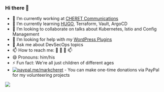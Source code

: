 ### Hi there 👋

<!--
**markcheret/markcheret** is a ✨ _special_ ✨ repository because its `README.md` (this file) appears on your GitHub profile.
-->

- 🔭 I’m currently working at [CHERET Communications](https://cheret.de)
- 🌱 I’m currently learning [HUGO](https://gohugo.io), Terraform, Vault, ArgoCD
- 👯 I’m looking to collaborate on talks about Kubernetes, Istio and Config Management
- 🤔 I’m looking for help with my [WordPress Plugins](https://github.com/markcheret?tab=repositories)
- 💬 Ask me about DevSecOps topics
- 📫 How to reach me: :email: :iphone: :mega: :mailbox:
- 😄 Pronouns: him/his
- ⚡ Fun fact: We're all just children of different ages
- [![paypal.me/markcheret](https://ionicabizau.github.io/badges/paypal.svg)](https://www.paypal.me/markcheret) - You can make one-time donations via PayPal for my volunteering projects

<img align="center" src="https://github-readme-stats.vercel.app/api?username=markcheret&count_private=true&show_icons=true&theme=vue-dark&hide_border=true" />

<!-- ![Top Langs](https://github-readme-stats.vercel.app/api/top-langs/?username=markcheret&langs_count=8&theme=vue-dark&hide_border=true) -->
